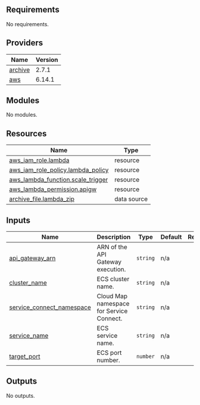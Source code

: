 ## Requirements

No requirements.

## Providers

| Name | Version |
|------|---------|
| <a name="provider_archive"></a> [archive](#provider\_archive) | 2.7.1 |
| <a name="provider_aws"></a> [aws](#provider\_aws) | 6.14.1 |

## Modules

No modules.

## Resources

| Name | Type |
|------|------|
| [aws_iam_role.lambda](https://registry.terraform.io/providers/hashicorp/aws/latest/docs/resources/iam_role) | resource |
| [aws_iam_role_policy.lambda_policy](https://registry.terraform.io/providers/hashicorp/aws/latest/docs/resources/iam_role_policy) | resource |
| [aws_lambda_function.scale_trigger](https://registry.terraform.io/providers/hashicorp/aws/latest/docs/resources/lambda_function) | resource |
| [aws_lambda_permission.apigw](https://registry.terraform.io/providers/hashicorp/aws/latest/docs/resources/lambda_permission) | resource |
| [archive_file.lambda_zip](https://registry.terraform.io/providers/hashicorp/archive/latest/docs/data-sources/file) | data source |

## Inputs

| Name | Description | Type | Default | Required |
|------|-------------|------|---------|:--------:|
| <a name="input_api_gateway_arn"></a> [api\_gateway\_arn](#input\_api\_gateway\_arn) | ARN of the API Gateway execution. | `string` | n/a | yes |
| <a name="input_cluster_name"></a> [cluster\_name](#input\_cluster\_name) | ECS cluster name. | `string` | n/a | yes |
| <a name="input_service_connect_namespace"></a> [service\_connect\_namespace](#input\_service\_connect\_namespace) | Cloud Map namespace for Service Connect. | `string` | n/a | yes |
| <a name="input_service_name"></a> [service\_name](#input\_service\_name) | ECS service name. | `string` | n/a | yes |
| <a name="input_target_port"></a> [target\_port](#input\_target\_port) | ECS port number. | `number` | n/a | yes |

## Outputs

No outputs.
